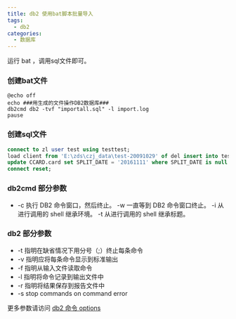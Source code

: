 ```yaml
---
title: db2 使用bat脚本批量导入
tags: 
  - db2
categories:
  - 数据库
---
```


运行 bat ，调用sql文件即可。

### 创建bat文件

```
@echo off
echo ###用生成的文件操作DB2数据库###
db2cmd db2 -tvf "importall.sql" -l import.log
pause
```

### 创建sql文件

```sql
connect to zl user test using testtest;
load client from 'E:\zds\czj_data\test-20091029' of del insert into test_tmp;
update CCARD.card set SPLIT_DATE = '20161111' where SPLIT_DATE is null 
connect reset;
```

### db2cmd 部分参数

- -c	   执行 DB2 命令窗口，然后终止。
   -w  	一直等到 DB2 命令窗口终止。
    -i  	   从进行调用的 shell 继承环境。
    -t	   从进行调用的 shell 继承标题。

### db2 部分参数

- -t 指明在缺省情况下用分号（;）终止每条命令 
- -v 指明应将每条命令显示到标准输出 
- -f 指明从输入文件读取命令 
- -l 指明将命令记录到输出文件中 
- -r 指明将结果保存到报告文件中 
- -s stop commands on command error

更多参数请访问 [db2 命令 options](https://www.ibm.com/support/knowledgecenter/SSEPGG_9.7.0/com.ibm.db2.luw.admin.cmd.doc/doc/r0010410.html)



